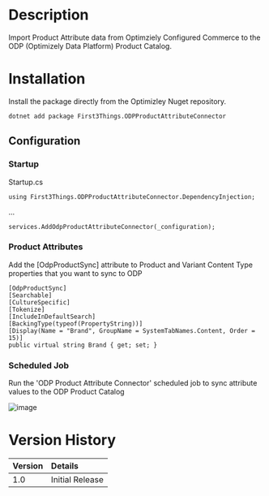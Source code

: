 # Description

Import Product Attribute data from Optimziely Configured Commerce to the ODP (Optimizely Data Platform) Product Catalog. 

# Installation

Install the package directly from the Optimizley Nuget repository.

```
dotnet add package First3Things.ODPProductAttributeConnector
```

## Configuration

### Startup

Startup.cs

```
using First3Things.ODPProductAttributeConnector.DependencyInjection;
```
...
```
services.AddOdpProductAttributeConnector(_configuration);
```

### Product Attributes

Add the [OdpProductSync] attribute to Product and Variant Content Type properties that you want to sync to ODP

```
[OdpProductSync]
[Searchable]
[CultureSpecific]
[Tokenize]
[IncludeInDefaultSearch]
[BackingType(typeof(PropertyString))]
[Display(Name = "Brand", GroupName = SystemTabNames.Content, Order = 15)]
public virtual string Brand { get; set; }
```

### Scheduled Job

Run the 'ODP Product Attribute Connector' scheduled job to sync attribute values to the ODP Product Catalog

![image](https://user-images.githubusercontent.com/19771039/221544669-fa35e11e-910b-450f-8621-8e3b64d60238.png)

# Version History

 |Version| Details|
 |:---|:---------------|
 |1.0|Initial Release|

